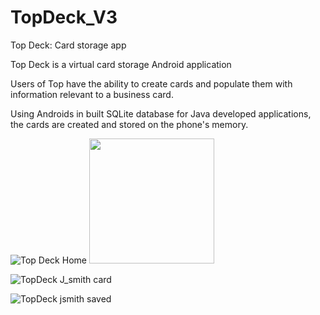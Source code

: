 # TopDeck_V3
Top Deck: Card storage app

Top Deck is a virtual card storage Android application

Users of Top have the ability to create cards and populate them with information relevant to a business card.

Using Androids in built SQLite database for Java developed applications, the cards are created and stored on the phone's memory.


![Top Deck Home](https://github.com/Muse070/TopDeck_V3/assets/31840231/86db35a2-f4f1-4827-8ec4-0fee6be5c759)
<img src="https://github.com/Muse070/TopDeck_V3/assets/31840231/86db35a2-f4f1-4827-8ec4-0fee6be5c759" width="200" />

![TopDeck J_smith card](https://github.com/Muse070/TopDeck_V3/assets/31840231/107fb934-fff7-4e74-a070-2141deed63d0)

![TopDeck jsmith saved](https://github.com/Muse070/TopDeck_V3/assets/31840231/5ad1f84b-9a96-49f3-bb51-d04cc33c2e9a)
